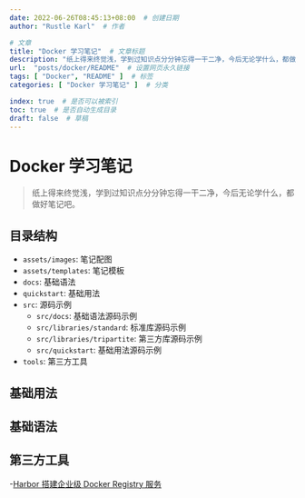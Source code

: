 ```yaml
---
date: 2022-06-26T08:45:13+08:00  # 创建日期
author: "Rustle Karl"  # 作者

# 文章
title: "Docker 学习笔记"  # 文章标题
description: "纸上得来终觉浅，学到过知识点分分钟忘得一干二净，今后无论学什么，都做好笔记吧。"
url:  "posts/docker/README"  # 设置网页永久链接
tags: [ "Docker", "README" ]  # 标签
categories: [ "Docker 学习笔记" ]  # 分类

index: true  # 是否可以被索引
toc: true  # 是否自动生成目录
draft: false  # 草稿
---
```


# Docker 学习笔记

> 纸上得来终觉浅，学到过知识点分分钟忘得一干二净，今后无论学什么，都做好笔记吧。

## 目录结构

- `assets/images`: 笔记配图
- `assets/templates`: 笔记模板
- `docs`: 基础语法
- `quickstart`: 基础用法
- `src`: 源码示例
  - `src/docs`: 基础语法源码示例
  - `src/libraries/standard`: 标准库源码示例
  - `src/libraries/tripartite`: 第三方库源码示例
  - `src/quickstart`: 基础用法源码示例
- `tools`: 第三方工具

## 基础用法

## 基础语法

## 第三方工具

-[Harbor 搭建企业级 Docker Registry 服务](tools/harbor.md)
